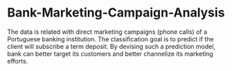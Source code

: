 # Bank-Marketing-Campaign-Analysis
 The data is related with direct marketing campaigns (phone calls) of a Portuguese banking institution. 
 The classification goal is to predict if the client will subscribe a term deposit.
 By devising such a prediction model, bank can better target its customers and better channelize its marketing efforts.
